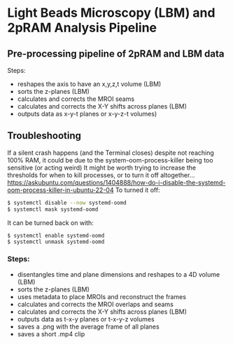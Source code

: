 # Light Beads Microscopy (LBM) and 2pRAM Analysis Pipeline 


 ## Pre-processing pipeline of 2pRAM and LBM data 

 Steps:
 - reshapes the axis to have an x,y,z,t volume (LBM)
 - sorts the z-planes (LBM)
 - calculates and corrects the MROI seams
 - calculates and corrects the X-Y shifts across planes (LBM)
 - outputs data as x-y-t planes or x-y-z-t volumes)

## Troubleshooting

If a silent crash happens (and the Terminal closes) despite not reaching 100% RAM,
it could be due to the system-oom-process-killer being too sensitive (or acting weird)
It might be worth trying to increase the thresholds for when to kill processes, or to turn it off altogether...
https://askubuntu.com/questions/1404888/how-do-i-disable-the-systemd-oom-process-killer-in-ubuntu-22-04
To turned it off:

```bash
$ systemctl disable --now systemd-oomd
$ systemctl mask systemd-oomd
```
It can be turned back on with:
```
$ systemctl enable systemd-oomd
$ systemctl unmask systemd-oomd
```

### Steps:
- disentangles time and plane dimensions and reshapes to a 4D volume (LBM)
- sorts the z-planes (LBM)
- uses metadata to place MROIs and reconstruct the frames
- calculates and corrects the MROI overlaps and seams
- calculates and corrects the X-Y shifts across planes (LBM)
- outputs data as t-x-y planes or t-x-y-z volumes
- saves a .png with the average frame of all planes
- saves a short .mp4 clip

